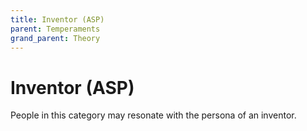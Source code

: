 ```yaml
---
title: Inventor (ASP)
parent: Temperaments
grand_parent: Theory
---
```


# Inventor (ASP)

People in this category may resonate with the persona of an inventor.
